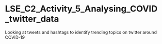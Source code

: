 # LSE_C2_Activity_5_Analysing_COVID_twitter_data
Looking at tweets and hashtags to identify trending topics on twitter around COVID-19
